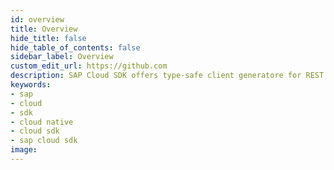 ```yaml
---
id: overview
title: Overview
hide_title: false
hide_table_of_contents: false
sidebar_label: Overview
custom_edit_url: https://github.com
description: SAP Cloud SDK offers type-safe client generatore for REST (Open API) services
keywords:
- sap
- cloud
- sdk
- cloud native
- cloud sdk
- sap cloud sdk
image:
---
```

